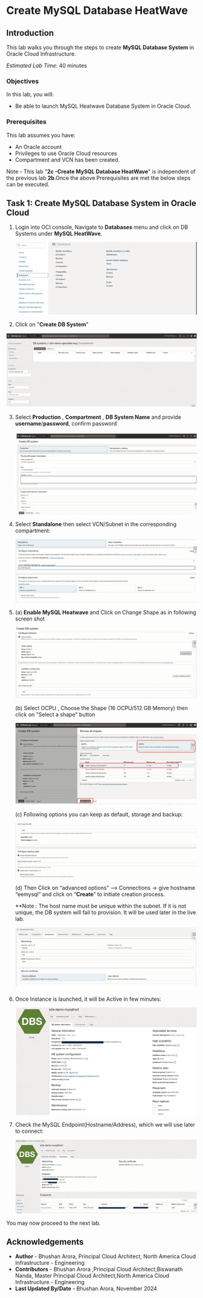 # Create MySQL Database HeatWave

## Introduction

This lab walks you through the steps to create **MySQL Database System** in Oracle Cloud Infrastructure.

_Estimated Lab Time_: 40 minutes

### Objectives

In this lab, you will:
- Be able to launch MySQL Heatwave Database System in Oracle Cloud.

### Prerequisites

This lab assumes you have:
- An Oracle account
- Privileges to use Oracle Cloud resources
- Compartment and VCN has been created. 

Note - This lab "**2c -Create MySQL Database HeatWave**" is independent of the previous lab **2b**.Once the above Prerequisites are met the below steps can be executed.

## Task 1: Create MySQL Database System in Oracle Cloud

1. Login into OCI console, Navigate to **Databases** menu and click on DB Systems under **MySQL HeatWave**.

	![login-into-oci-console](images/navigation-b1.png)

2. Click on "**Create DB System**"

  ![create-db](images/db-system-navigation-b2.png)

3. Select **Production** , **Compartment** , **DB System Name** and provide **username**/**password**, confirm password

	![create-db-01](images/compartment-user-b3.png)

4. Select **Standalone** then select VCN/Subnet in the corresponding compartment:  

   ![username](images/standalone-vcn-b4.png)

5. (a) **Enable MySQL Heatwave** and Click on Change Shape as in following screen shot 


	![changeshape](images/shape-storage-b5-a-new.png)


	(b) Select OCPU , Choose the Shape (16 OCPU/512 GB Memory) then click on "Select a shape" button

	![ocpu](images/select-ocpu-b5-b-new.png)

	(c) Following options you can keep as default, storage and backup:

	![backup-default](images/backup-default-b5-c-new.png)

	(d) Then Click on “advanced options” –> Connections -> give hostname “eemysql” and click on “**Create**” to initiate creation process.

	**Note : The host name must be unique within the subnet. If it is not unique, the DB system will fail to provision. It will be used later in the live lab.

	![adv-hostname](images/advanced-hostname-b5-d-new.png)

6. Once Instance is launched, it will be Active in few minutes:

	 ![active-db](images/db-active-status.png)

7. Check the MySQL Endpoint(Hostname/Address), which we will use later to connect:

	 ![endpoints-db](images/endpoints.png)

You may now proceed to the next lab.

## Acknowledgements
* **Author** - Bhushan Arora, Principal Cloud Architect, North America Cloud Infrastructure - Engineering
* **Contributors** - Bhushan Arora ,Principal Cloud Architect,Biswanath Nanda, Master Principal Cloud Architect,North America Cloud Infrastructure - Engineering
* **Last Updated By/Date** - Bhushan Arora, November 2024
